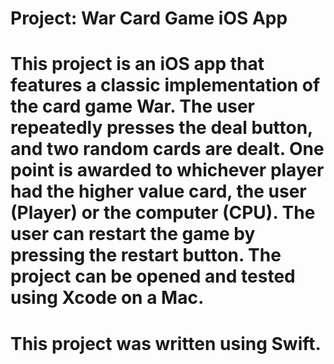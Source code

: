 # Project: War Card Game iOS App

# This project is an iOS app that features a classic implementation of the card game War. The user repeatedly presses the deal button, and two random cards are dealt. One point is awarded to whichever player had the higher value card, the user (Player) or the computer (CPU). The user can restart the game by pressing the restart button. The project can be opened and tested using Xcode on a Mac.

# This project was written using Swift.
